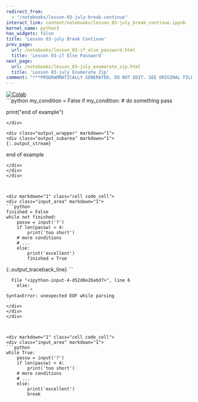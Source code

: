 ```yaml
---
redirect_from:
  - "/notebooks/lesson-03-july-break-continue"
interact_link: content/notebooks/lesson_03-july_break_continue.ipynb
kernel_name: python3
has_widgets: false
title: 'Lesson 03-july Break Continue'
prev_page:
  url: /notebooks/lesson_03-if_else_password.html
  title: 'Lesson 03-if Else Password'
next_page:
  url: /notebooks/lesson_03-july_enumerate_zip.html
  title: 'Lesson 03-july Enumerate Zip'
comment: "***PROGRAMMATICALLY GENERATED, DO NOT EDIT. SEE ORIGINAL FILES IN /content***"
---
```

<a href="https://colab.research.google.com/github/aviadr1/learn-python/blob/master/live%20class%20demonstrations/lesson%2003%20-%20july%20break%20continue.ipynb" target="_blank">
<img src="https://colab.research.google.com/assets/colab-badge.svg" 
     title="Open this file in Google Colab" alt="Colab"/>
</a>




<div markdown="1" class="cell code_cell">
<div class="input_area" markdown="1">
```python
my_condition = False
if my_condition:
    # do something
    pass
    
print("end of example")

```
</div>

<div class="output_wrapper" markdown="1">
<div class="output_subarea" markdown="1">
{:.output_stream}
```
end of example
```
</div>
</div>
</div>



<div markdown="1" class="cell code_cell">
<div class="input_area" markdown="1">
```python
finished = False
while not finished:
    passw = input('?')
    if len(passw) < 4:
        print('too short')
    # more conditions
    # ...
    else:
        print('excellent')
        finished = True

```
</div>

<div class="output_wrapper" markdown="1">
<div class="output_subarea" markdown="1">
{:.output_traceback_line}
```

      File "<ipython-input-4-d52d0e26abd7>", line 6
        else:
             ^
    SyntaxError: unexpected EOF while parsing



```
</div>
</div>
</div>



<div markdown="1" class="cell code_cell">
<div class="input_area" markdown="1">
```python
while True:
    passw = input('?')
    if len(passw) < 4:
        print('too short')
    # more conditions
    # ...
    else:
        print('excellent')
        break

```
</div>

</div>

